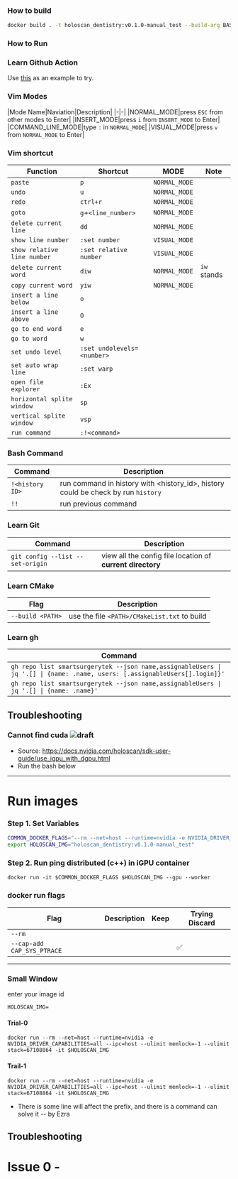 ### How to build 
```bash
docker build . -t holoscan_dentistry:v0.1.0-manual_test --build-arg BASE_IMAGE=nvcr.io/nvidia/clara-holoscan/holoscan:v2.2.0-igpu
```

### How to Run

### Learn Github Action
Use [this][learn-github-action] as an example to try.

### Vim Modes
|Mode Name|Naviation|Description|
|-|-|
|NORMAL_MODE|press `ESC` from other modes to Enter|
|INSERT_MODE|press `i` from `INSERT_MODE` to Enter|
|COMMAND_LINE_MODE|type `:` in `NORMAL_MODE`|
|VISUAL_MODE|press `v` from `NORMAL_MODE` to Enter|

### Vim shortcut
|Function|Shortcut|MODE|Note|
|-|-|-|-|
|`paste`| `p`|`NORMAL_MODE`||
|`undo`| `u`|`NORMAL_MODE`||
|`redo`| `ctrl+r`|`NORMAL_MODE`||
|`goto`| `g`+`<line_number>`|`NORMAL_MODE`||
|`delete current line`|`dd`|`NORMAL_MODE`||
|`show line number`|`:set number`|`VISUAL_MODE`||
|`show relative line number`|`:set relative number`|`VISUAL_MODE`||
|`delete current word`|`diw`|`NORMAL_MODE`|`iw` stands |
|`copy current word`|`yiw`|`NORMAL_MODE`||
|`insert a line below`|`o`|||
|`insert a line above`|`O`|
|`go to end word`|`e`|
|`go to word`|`w`|
|`set undo level`|`:set undolevels=<number>`|
|`set auto wrap line`|`:set warp`|
|`open file explorer`|`:Ex`|
|`horizontal splite window`|`sp`|
|`vertical splite window`|`vsp`|
|`run command`|`:!<command>`|

### Bash Command
|Command|Description|
|-|-|
|`!<history ID>`|run command in history with <history_id>, history could be check by run `history`|
|`!!`|run previous command|

### Learn Git 
|Command|Description|
|-|-|
|`git config --list --set-origin`|view all the config file location of **current directory**|

### Learn CMake
|Flag|Description|
|-|-|
|`--build <PATH>`|use the file `<PATH>/CMakeList.txt` to build|

### Learn gh
|Command|
|-|
|`gh repo list smartsurgerytek --json name,assignableUsers \| jq '.[] \| {name: .name, users: [.assignableUsers[].login]}'`|
|`gh repo list smartsurgerytek --json name,assignableUsers \| jq '.[] \| {name: .name}'`|

## Troubleshooting
### Cannot find cuda ![draft]
- Source: https://docs.nvidia.com/holoscan/sdk-user-guide/use_igpu_with_dgpu.html
- Run the bash below
---
# Run images
### Step 1. Set Variables
```bash
COMMON_DOCKER_FLAGS="--rm --net=host --runtime=nvidia -e NVIDIA_DRIVER_CAPABILITIES=all  --cap-add CAP_SYS_PTRACE --ipc=host --ulimit memlock=-1 --ulimit stack=67108864"
export HOLOSCAN_IMG="holoscan_dentistry:v0.1.0-manual_test"
```
### Step 2. Run ping distributed (c++) in iGPU container
```
docker run -it $COMMON_DOCKER_FLAGS $HOLOSCAN_IMG --gpu --worker
```

### docker run flags
|Flag|Description|Keep|Trying Discard|
|-|-|-|-|
|`--rm`||
|`--cap-add CAP_SYS_PTRACE`|||✅|
---

### Small Window
enter your image id
```
HOLOSCAN_IMG=
```
#### Trial-0
```
docker run --rm --net=host --runtime=nvidia -e NVIDIA_DRIVER_CAPABILITIES=all --ipc=host --ulimit memlock=-1 --ulimit stack=67108864 -it $HOLOSCAN_IMG
```
#### Trail-1
```
docker run --rm --net=host --runtime=nvidia -e NVIDIA_DRIVER_CAPABILITIES=all --ipc=host --ulimit memlock=-1 --ulimit stack=67108864 -it $HOLOSCAN_IMG
```
- There is some line will affect the prefix, and there is a command can solve it -- by Ezra

[learn-github-action]: https://github.com/smartsurgerytek/dentistry-inference-holoscan/settings/actions/runners/new?arch=x64&os=linux

[draft]: https://img.shields.io/badge/draft-red

## Troubleshooting
# Issue 0 - 